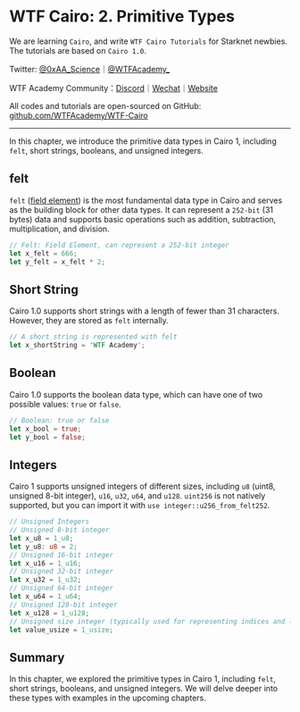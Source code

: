 # WTF Cairo: 2. Primitive Types

We are learning `Cairo`, and write `WTF Cairo Tutorials` for Starknet newbies. The tutorials are based on `Cairo 1.0`.

Twitter: [@0xAA_Science](https://twitter.com/0xAA_Science)｜[@WTFAcademy_](https://twitter.com/WTFAcademy_)

WTF Academy Community：[Discord](https://discord.wtf.academy)｜[Wechat](https://docs.google.com/forms/d/e/1FAIpQLSe4KGT8Sh6sJ7hedQRuIYirOoZK_85miz3dw7vA1-YjodgJ-A/viewform?usp=sf_link)｜[Website](https://wtf.academy)

All codes and tutorials are open-sourced on GitHub: [github.com/WTFAcademy/WTF-Cairo](https://github.com/WTFAcademy/WTF-Cairo)

---

In this chapter, we introduce the primitive data types in Cairo 1, including `felt`, short strings, booleans, and unsigned integers.

## felt

`felt` ([field element](https://en.wikipedia.org/wiki/Field_(mathematics))) is the most fundamental data type in Cairo and serves as the building block for other data types. It can represent a `252-bit` (31 bytes) data and supports basic operations such as addition, subtraction, multiplication, and division. 

```rust
// Felt: Field Element, can represent a 252-bit integer
let x_felt = 666;
let y_felt = x_felt * 2;
```

## Short String

Cairo 1.0 supports short strings with a length of fewer than 31 characters. However, they are stored as `felt` internally.

```rust
// A short string is represented with felt
let x_shortString = 'WTF Academy';
```

## Boolean

Cairo 1.0 supports the boolean data type, which can have one of two possible values: `true` or `false`.

```rust
// Boolean: true or false
let x_bool = true;
let y_bool = false;
```

## Integers

Cairo 1 supports unsigned integers of different sizes, including `u8` (uint8, unsigned 8-bit integer), `u16`, `u32`, `u64`, and `u128`. `uint256` is not natively supported, but you can import it with `use integer::u256_from_felt252`.

```rust
// Unsigned Integers
// Unsigned 8-bit integer
let x_u8 = 1_u8;
let y_u8: u8 = 2;
// Unsigned 16-bit integer
let x_u16 = 1_u16;
// Unsigned 32-bit integer
let x_u32 = 1_u32;
// Unsigned 64-bit integer
let x_u64 = 1_u64;
// Unsigned 128-bit integer
let x_u128 = 1_u128;
// Unsigned size integer (typically used for representing indices and lengths)
let value_usize = 1_usize;
```

## Summary

In this chapter, we explored the primitive types in Cairo 1, including `felt`, short strings, booleans, and unsigned integers. We will delve deeper into these types with examples in the upcoming chapters.